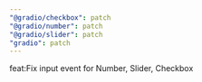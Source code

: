 ```yaml
---
"@gradio/checkbox": patch
"@gradio/number": patch
"@gradio/slider": patch
"gradio": patch
---
```


feat:Fix input event for Number, Slider, Checkbox
